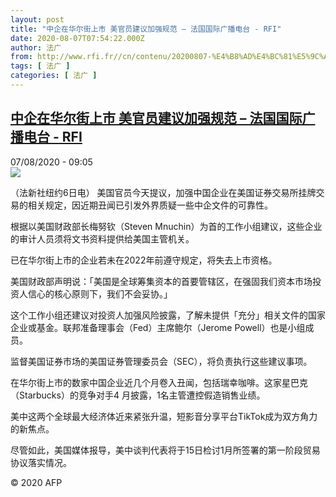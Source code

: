 ```yaml
---
layout: post
title: "中企在华尔街上市 美官员建议加强规范 – 法国国际广播电台 - RFI"
date: 2020-08-07T07:54:22.000Z
author: 法广
from: http://www.rfi.fr//cn/contenu/20200807-%E4%B8%AD%E4%BC%81%E5%9C%A8%E5%8D%8E%E5%B0%94%E8%A1%97%E4%B8%8A%E5%B8%82-%E7%BE%8E%E5%AE%98%E5%91%98%E5%BB%BA%E8%AE%AE%E5%8A%A0%E5%BC%BA%E8%A7%84%E8%8C%83
tags: [ 法广 ]
categories: [ 法广 ]
---
```

<!--1596786862000-->
[中企在华尔街上市 美官员建议加强规范 – 法国国际广播电台 - RFI](http://www.rfi.fr//cn/contenu/20200807-%E4%B8%AD%E4%BC%81%E5%9C%A8%E5%8D%8E%E5%B0%94%E8%A1%97%E4%B8%8A%E5%B8%82-%E7%BE%8E%E5%AE%98%E5%91%98%E5%BB%BA%E8%AE%AE%E5%8A%A0%E5%BC%BA%E8%A7%84%E8%8C%83)
------

<div>
<div>07/08/2020 - 09:05</div><img src="https://s.rfi.fr/media/display/6c88ae3e-d881-11ea-a9ab-005056bf87d6/w:310/p:16x9/int0007b.200807150503.jpg"><div class="t-content__body u-clearfix"><div class="m-interstitial"></div><p>（法新社纽约6日电）    美国官员今天提议，加强中国企业在美国证券交易所挂牌交易的相关规定，因近期丑闻已引发外界质疑一些中企文件的可靠性。</p><p>    根据以美国财政部长梅努钦（Steven Mnuchin）为首的工作小组建议，这些企业的审计人员须将文书资料提供给美国主管机关。</p><p>    已在华尔街上市的企业若未在2022年前遵守规定，将失去上市资格。</p><p>    美国财政部声明说：「美国是全球筹集资本的首要管辖区，在强固我们资本市场投资人信心的核心原则下，我们不会妥协。」</p><p>    这个工作小组还建议对投资人加强风险披露，了解未提供「充分」相关文件的国家企业或基金。联邦准备理事会（Fed）主席鲍尔（Jerome Powell）也是小组成员。</p><p>    监督美国证券市场的美国证券管理委员会（SEC），将负责执行这些建议事项。</p><p>    在华尔街上市的数家中国企业近几个月卷入丑闻，包括瑞幸咖啡。这家星巴克（Starbucks）的竞争对手4 月披露，1名主管遭控假造销售业绩。</p><p>    美中这两个全球最大经济体近来紧张升温，短影音分享平台TikTok成为双方角力的新焦点。</p><p>    尽管如此，美国媒体报导，美中谈判代表将于15日检讨1月所签署的第一阶段贸易协议落实情况。</p><p class="t-copyright">© 2020 AFP</p>        </div>
</div>

